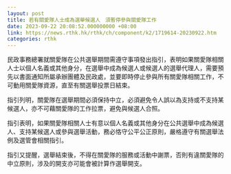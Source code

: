 ```yaml
---
layout: post
title: 若有關愛隊人士成為選舉候選人　須暫停參與關愛隊工作
date: 2023-09-22 20:08:52.000000000 +08:00
link: https://news.rthk.hk/rthk/ch/component/k2/1719614-20230922.htm
categories: rthk
---
```


民政事務總署就關愛隊在公共選舉期間需遵守事項發出指引，表明如果關愛隊相關人士以個人名義或其他身分，在選舉中成為候選人或候選人的選舉代理人，需要預先以書面通知所屬承辦團體及民政處，並要即時停止參與所有關愛隊相關工作，不可動用關愛隊資源，直至有關選舉投票日結束。

指引列明，關愛隊在選舉期間必須保持中立，必須避免令人誤以為支持或不支持某候選人，亦不可藉關愛隊的工作拉票，避免與候選人合照。

指引表明，如果關愛隊相關人士有意以個人名義或其他身分在公共選舉中成為候選人、支持某候選人或參與選舉活動，務必恪守公平公正原則，嚴格遵守有關選舉法例及選管會相關指引。

指引又提醒，選舉結束後，不得在關愛隊的服務或活動中謝票，否則有違關愛隊的中立原則，涉及的開支亦可能會被計算作選舉開支。
